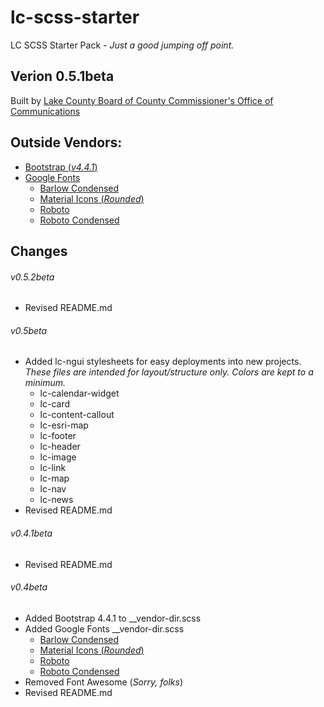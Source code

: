 # lc-scss-starter
LC SCSS Starter Pack - *Just a good jumping off point.*


## Verion 0.5.1beta
Built by [Lake County Board of County Commissioner's Office of Communications](https://lakecountyfl.gov/offices/communications/)


## Outside Vendors:
- <a href="https://getbootstrap.com/" target="_blank">Bootstrap (*v4.4.1*)</a>
- <a href="https://fonts.google.com/" target="_blank" title="Free fonts from Google">Google Fonts</a>
  - <a href="https://fonts.google.com/specimen/Barlow+Condensed" target="_blank" title="Barlow Condensed">Barlow Condensed</a>
  - <a href="https://material.io/resources/icons/?style=round" target="_blank" title="Material Icons (*Rounded*)">Material Icons (*Rounded*)</a>
  - <a href="https://fonts.google.com/specimen/Roboto" target="_blank" title="Roboto">Roboto</a>
  - <a href="https://fonts.google.com/specimen/Roboto+Condensed" target="_blank" title="Roboto Condensed">Roboto Condensed</a>


## Changes
###### v0.5.2beta
- Revised README.md


###### v0.5beta
- Added lc-ngui stylesheets for easy deployments into new projects.  *These files are intended for layout/structure only.  Colors are kept to a minimum.*
  - lc-calendar-widget
  - lc-card
  - lc-content-callout
  - lc-esri-map
  - lc-footer
  - lc-header
  - lc-image
  - lc-link
  - lc-map 
  - lc-nav
  - lc-news
- Revised README.md


###### v0.4.1beta
- Revised README.md


###### v0.4beta
- Added Bootstrap 4.4.1 to __vendor-dir.scss
- Added Google Fonts __vendor-dir.scss
  - <a href="https://fonts.google.com/specimen/Barlow+Condensed" target="_blank" title="Barlow Condensed">Barlow Condensed</a>
  - <a href="https://material.io/resources/icons/?style=round" target="_blank" title="Material Icons (*Rounded*)">Material Icons (*Rounded*)</a>
  - <a href="https://fonts.google.com/specimen/Roboto" target="_blank" title="Roboto">Roboto</a>
  - <a href="https://fonts.google.com/specimen/Roboto+Condensed" target="_blank" title="Roboto Condensed">Roboto Condensed</a>
- Removed Font Awesome (*Sorry, folks*)
- Revised README.md
